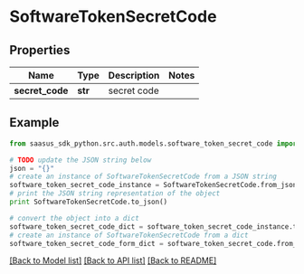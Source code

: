 # SoftwareTokenSecretCode


## Properties
Name | Type | Description | Notes
------------ | ------------- | ------------- | -------------
**secret_code** | **str** | secret code | 

## Example

```python
from saasus_sdk_python.src.auth.models.software_token_secret_code import SoftwareTokenSecretCode

# TODO update the JSON string below
json = "{}"
# create an instance of SoftwareTokenSecretCode from a JSON string
software_token_secret_code_instance = SoftwareTokenSecretCode.from_json(json)
# print the JSON string representation of the object
print SoftwareTokenSecretCode.to_json()

# convert the object into a dict
software_token_secret_code_dict = software_token_secret_code_instance.to_dict()
# create an instance of SoftwareTokenSecretCode from a dict
software_token_secret_code_form_dict = software_token_secret_code.from_dict(software_token_secret_code_dict)
```
[[Back to Model list]](../README.md#documentation-for-models) [[Back to API list]](../README.md#documentation-for-api-endpoints) [[Back to README]](../README.md)


